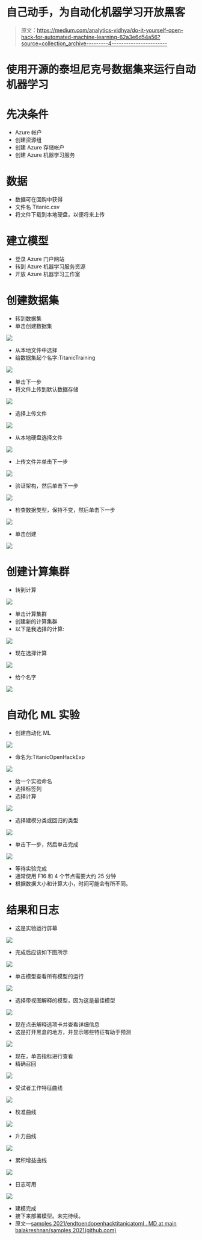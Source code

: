 # 自己动手，为自动化机器学习开放黑客

> 原文：<https://medium.com/analytics-vidhya/do-it-yourself-open-hack-for-automated-machine-learning-62a3e6d54a56?source=collection_archive---------4----------------------->

# 使用开源的泰坦尼克号数据集来运行自动机器学习

# 先决条件

*   Azure 帐户
*   创建资源组
*   创建 Azure 存储帐户
*   创建 Azure 机器学习服务

# 数据

*   数据可在回购中获得
*   文件名 Titanic.csv
*   将文件下载到本地硬盘，以便将来上传

# 建立模型

*   登录 Azure 门户网站
*   转到 Azure 机器学习服务资源
*   开放 Azure 机器学习工作室

# 创建数据集

*   转到数据集
*   单击创建数据集

![](img/dc84a2ac7ef5e6caa45ded2c42c3db44.png)

*   从本地文件中选择
*   给数据集起个名字:TitanicTraining

![](img/e48f3048f6048bce7a18a2d19d3e448f.png)

*   单击下一步
*   将文件上传到默认数据存储

![](img/c77a426138a6aa33908cd605202094c6.png)

*   选择上传文件

![](img/b74a4fbfbd28eb2cec4c9add336b6f20.png)

*   从本地硬盘选择文件

![](img/fd75c7a0cf335d1a859ed07f863b24a2.png)

*   上传文件并单击下一步

![](img/6288ff0d24449282a6c87da36887d8e6.png)

*   验证架构，然后单击下一步

![](img/8e21a9c7b41a3debdfcf3320cd08eaae.png)

*   检查数据类型，保持不变，然后单击下一步

![](img/c0ac56a92072b2504b934cd9f37d5fa0.png)

*   单击创建

![](img/cab6f7c3f515602cbec2fa1c7a3e7fda.png)

# 创建计算集群

*   转到计算

![](img/1d30fd60937ff7f00ac2f3583dd7c89a.png)

*   单击计算集群
*   创建新的计算集群
*   以下是我选择的计算:

![](img/b10288cd647771664d3b12fff532c62c.png)

*   现在选择计算

![](img/c482a4ad0e79917f9bd704d1bb214313.png)

*   给个名字

![](img/fdac21234bff0dcf0c2ebca261b86345.png)

# 自动化 ML 实验

*   创建自动化 ML

![](img/b0822e4515771407e1fd0e367837ea78.png)

*   命名为:TitanicOpenHackExp

![](img/8ce99d14c4c9725d376ca694fa2da127.png)

*   给一个实验命名
*   选择标签列
*   选择计算

![](img/52af85de05a279d4efbba5ebe57fb46d.png)

*   选择建模分类或回归的类型

![](img/e54a3ea8cc9f18be391d1be5d240f759.png)

*   单击下一步，然后单击完成

![](img/6161eed9d611a8161e90ab1ade136a16.png)

*   等待实验完成
*   通常使用 F16 和 4 个节点需要大约 25 分钟
*   根据数据大小和计算大小，时间可能会有所不同。

# 结果和日志

*   这是实验运行屏幕

![](img/b8839d95fdca05d190c42776ec3fb7e2.png)

*   完成后应该如下图所示

![](img/db4a9bd6cfd975f842cac0cc3753ffb4.png)

*   单击模型查看所有模型的运行

![](img/65b366d53b84166bc3960aac89cb77b3.png)

*   选择带视图解释的模型，因为这是最佳模型

![](img/91ac5ff07e650b520880ea849ed9c89c.png)

*   现在点击解释选项卡并查看详细信息
*   这是打开黑盒的地方，并显示哪些特征有助于预测

![](img/f46f6f2e736cc0523a0e0b8f60a38730.png)

*   现在，单击指标进行查看
*   精确召回

![](img/ab8d3404948823d6d5821f95ff425b2c.png)

*   受试者工作特征曲线

![](img/9ccd03e8a3e33b0863364e8c44f49ee2.png)

*   校准曲线

![](img/fb05252b30b19d8c9e3073bd86c8badd.png)

*   升力曲线

![](img/875dbc1f86be46b115664b51d240e167.png)

*   累积增益曲线

![](img/49e4da4aa2e1a3f97fbe7abe0e94389d.png)

*   日志可用

![](img/db373551732fce5a5a32885ad1b53357.png)

*   建模完成
*   接下来部署模型。未完待续。
*   原文—[samples 2021/endtoendopenhacktitanicatoml . MD at main balakreshnan/samples 2021(github.com)](https://github.com/balakreshnan/Samples2021/blob/main/OpenHackAutoML/EndToEndOpenHackTitanicautoml.md)